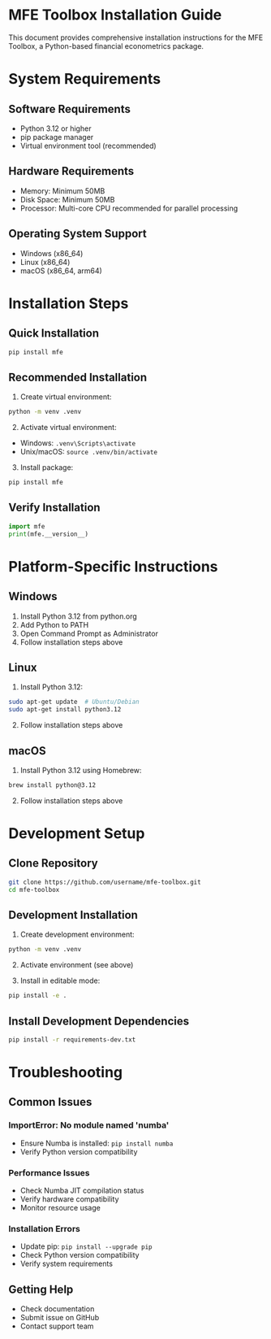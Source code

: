 # MFE Toolbox Installation Guide

This document provides comprehensive installation instructions for the MFE Toolbox, a Python-based financial econometrics package.

# System Requirements

## Software Requirements
- Python 3.12 or higher
- pip package manager
- Virtual environment tool (recommended)

## Hardware Requirements
- Memory: Minimum 50MB
- Disk Space: Minimum 50MB
- Processor: Multi-core CPU recommended for parallel processing

## Operating System Support
- Windows (x86_64)
- Linux (x86_64)
- macOS (x86_64, arm64)

# Installation Steps

## Quick Installation
```bash
pip install mfe
```

## Recommended Installation
1. Create virtual environment:
```bash
python -m venv .venv
```

2. Activate virtual environment:
- Windows: `.venv\Scripts\activate`
- Unix/macOS: `source .venv/bin/activate`

3. Install package:
```bash
pip install mfe
```

## Verify Installation
```python
import mfe
print(mfe.__version__)
```

# Platform-Specific Instructions

## Windows
1. Install Python 3.12 from python.org
2. Add Python to PATH
3. Open Command Prompt as Administrator
4. Follow installation steps above

## Linux
1. Install Python 3.12:
```bash
sudo apt-get update  # Ubuntu/Debian
sudo apt-get install python3.12
```
2. Follow installation steps above

## macOS
1. Install Python 3.12 using Homebrew:
```bash
brew install python@3.12
```
2. Follow installation steps above

# Development Setup

## Clone Repository
```bash
git clone https://github.com/username/mfe-toolbox.git
cd mfe-toolbox
```

## Development Installation
1. Create development environment:
```bash
python -m venv .venv
```

2. Activate environment (see above)

3. Install in editable mode:
```bash
pip install -e .
```

## Install Development Dependencies
```bash
pip install -r requirements-dev.txt
```

# Troubleshooting

## Common Issues

### ImportError: No module named 'numba'
- Ensure Numba is installed: `pip install numba`
- Verify Python version compatibility

### Performance Issues
- Check Numba JIT compilation status
- Verify hardware compatibility
- Monitor resource usage

### Installation Errors
- Update pip: `pip install --upgrade pip`
- Check Python version compatibility
- Verify system requirements

## Getting Help
- Check documentation
- Submit issue on GitHub
- Contact support team